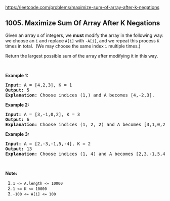 https://leetcode.com/problems/maximize-sum-of-array-after-k-negations

## 1005. Maximize Sum Of Array After K Negations

<div><p>Given an array <code>A</code> of integers, we <strong>must</strong> modify the array in the following way: we choose an <code>i</code> and replace <code>A[i]</code> with <code>-A[i]</code>, and we repeat this process <code>K</code> times in total.  (We may choose the same index <code>i</code> multiple times.)</p>
<p>Return the largest possible sum of the array after modifying it in this way.</p>
<p> </p>
<p><strong>Example 1:</strong></p>
<pre><strong>Input: </strong>A = <span id="example-input-1-1">[4,2,3]</span>, K = <span id="example-input-1-2">1</span>
<strong>Output: </strong><span id="example-output-1">5
<strong>Explanation: </strong>Choose indices (1,) and A becomes [4,-2,3].</span>
</pre>
<div>
<p><strong>Example 2:</strong></p>
<pre><strong>Input: </strong>A = <span id="example-input-2-1">[3,-1,0,2]</span>, K = <span id="example-input-2-2">3</span>
<strong>Output: </strong>6
<span id="example-output-1"><strong>Explanation: </strong>Choose indices (1, 2, 2) and A becomes [3,1,0,2].</span>
</pre>
<div>
<p><strong>Example 3:</strong></p>
<pre><strong>Input: </strong>A = <span id="example-input-3-1">[2,-3,-1,5,-4]</span>, K = <span id="example-input-3-2">2</span>
<strong>Output: </strong><span id="example-output-3">13
</span><span id="example-output-1"><strong>Explanation: </strong>Choose indices (1, 4) and A becomes [2,3,-1,5,4].</span>
</pre>
</div>
</div>
<p> </p>
<p><strong>Note:</strong></p>
<ol>
<li><code>1 &lt;= A.length &lt;= 10000</code></li>
<li><code>1 &lt;= K &lt;= 10000</code></li>
<li><code>-100 &lt;= A[i] &lt;= 100</code></li>
</ol>
</div>
